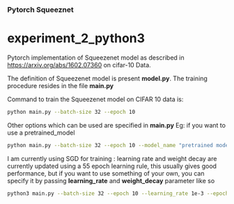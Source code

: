 ### Pytorch Squeeznet

# experiment_2_python3

Pytorch implementation of Squeezenet model as described in https://arxiv.org/abs/1602.07360 on cifar-10 Data.

The definition of Squeezenet model is present **model.py**.
The training procedure resides in the file **main.py**

Command to train the Squeezenet model on CIFAR 10 data is:
```bash
python main.py --batch-size 32 --epoch 10
```
Other options which can be used are specified in **main.py**
Eg: if you want to use a pretrained_model
```bash
python main.py --batch-size 32 --epoch 10 --model_name "pretrained model"
```

I am currently using SGD for training : learning rate and weight decay are currently updated using a 55 epoch learning rule, this usually gives good performance, but if you want to use something of your own, you can specify it by passing **learning_rate** and **weight_decay** parameter like so

```bash
python3 main.py --batch-size 32 --epoch 10 --learning_rate 1e-3 --epoch_55
```

